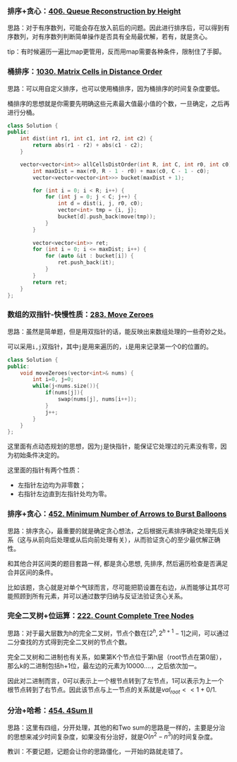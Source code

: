 ### 排序+贪心：[406. Queue Reconstruction by Height](https://leetcode-cn.com/problems/queue-reconstruction-by-height/)

思路：对于有序数列，可能会存在放入前后的问题。因此进行排序后，可以得到有序数列，对有序数列判断简单操作是否具有全局最优解，若有，就是贪心。

tip：有时候遍历一遍比map更管用，反而用map需要各种条件，限制住了手脚。

### 桶排序：[1030. Matrix Cells in Distance Order](https://leetcode-cn.com/problems/matrix-cells-in-distance-order/)

思路：可以用自定义排序，也可以使用桶排序，因为桶排序的时间复杂度要低。

桶排序的思想就是你需要先明确这些元素最大值最小值的个数，一旦确定，之后再进行分桶。

```c++
class Solution {
public:
    int dist(int r1, int c1, int r2, int c2) {
        return abs(r1 - r2) + abs(c1 - c2);
    }

    vector<vector<int>> allCellsDistOrder(int R, int C, int r0, int c0) {
        int maxDist = max(r0, R - 1 - r0) + max(c0, C - 1 - c0);
        vector<vector<vector<int>>> bucket(maxDist + 1);

        for (int i = 0; i < R; i++) {
            for (int j = 0; j < C; j++) {
                int d = dist(i, j, r0, c0);
                vector<int> tmp = {i, j};
                bucket[d].push_back(move(tmp));
            }
        }
        
        vector<vector<int>> ret;
        for (int i = 0; i <= maxDist; i++) {
            for (auto &it : bucket[i]) {
                ret.push_back(it);
            }
        }
        return ret;
    }
};
```

### 数组的双指针-快慢性质：[283. Move Zeroes](https://leetcode-cn.com/problems/move-zeroes/)

思路：虽然是简单题，但是用双指针的话，能反映出来数组处理的一些奇妙之处。

可以采用`i,j`双指针，其中`j`是用来遍历的，`i`是用来记录第一个0的位置的。

```c++
class Solution {
public:
    void moveZeroes(vector<int>& nums) {
        int i=0, j=0;
        while(j<nums.size()){
            if(nums[j]){
                swap(nums[j], nums[i++]);
            }
            j++;
        }
    }
};
```

这里面有点动态规划的思想，因为`j`是快指针，能保证它处理过的元素没有零，因为初始条件决定的。

这里面的指针有两个性质：

- 左指针左边均为非零数；
- 右指针左边直到左指针处均为零。

### 排序+贪心：[452. Minimum Number of Arrows to Burst Balloons](https://leetcode-cn.com/problems/minimum-number-of-arrows-to-burst-balloons/)

思路：排序贪心，最重要的就是确定贪心想法，之后根据元素排序确定处理先后关系（这与从前向后处理或从后向前处理有关），从而验证贪心的至少最优解正确性。

和其他合并区间类的题目套路一样, 都是贪心思想, 先排序, 然后遍历检查是否满足合并区间的条件。

比如该题，贪心就是对单个气球而言，尽可能把箭设置在右边，从而能够让其尽可能照顾到所有元素，并可以通过数学归纳与反证法验证贪心关系。

### 完全二叉树+位运算：[222. Count Complete Tree Nodes](https://leetcode-cn.com/problems/count-complete-tree-nodes/)

思路：对于最大层数为h的完全二叉树，节点个数在$[2^h, 2^{h+1}-1]$之间，可以通过二分查找的方式得到完全二叉树的节点个数。

完全二叉树和二进制也有关系，如果第K个节点位于第h层（root节点在第0层），那么k的二进制包括h+1位，最左边的元素为10000....，之后依次加一。

因此对二进制而言，0可以表示上一个根节点转到了左节点，1可以表示为上一个根节点转到了右节点。因此该节点与上一节点的关系就是$val_{root}<<1 + 0/1$.

### 分治+哈希：[454. 4Sum II](https://leetcode-cn.com/problems/4sum-ii/)

思路：这里有四组，分开处理，其他的和Two sum的思路是一样的，主要是分治的思想来减少时间复杂度，如果没有分治好，就是$O(n^2-n^3)$的时间复杂度。

教训：不要记题，记题会让你的思路僵化，一开始的路就走错了。

